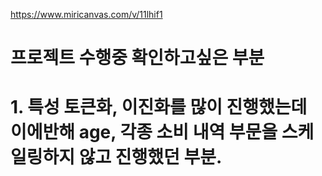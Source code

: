 https://www.miricanvas.com/v/11lhif1
# 프로젝트 수행중 확인하고싶은 부분
# 1. 특성 토큰화, 이진화를 많이 진행했는데 이에반해 age, 각종 소비 내역 부문을 스케일링하지 않고 진행했던 부분.
